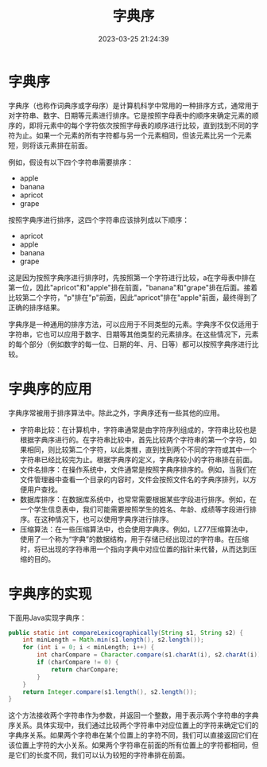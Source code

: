 ﻿---
title: 字典序
date: 2023-03-25 21:24:39
summary: 本文介绍字典序这种计算机科学中常用的排序方式。
tags:
- 程序设计
categories:
- 程序设计
---

# 字典序

字典序（也称作词典序或字母序）是计算机科学中常用的一种排序方式，通常用于对字符串、数字、日期等元素进行排序。它是按照字母表中的顺序来确定元素的顺序的，即将元素中的每个字符依次按照字母表的顺序进行比较，直到找到不同的字符为止。如果一个元素的所有字符都与另一个元素相同，但该元素比另一个元素短，则将该元素排在前面。

例如，假设有以下四个字符串需要排序：
- apple
- banana
- apricot
- grape

按照字典序进行排序，这四个字符串应该排列成以下顺序：
- apricot
- apple
- banana
- grape

这是因为按照字典序进行排序时，先按照第一个字符进行比较，a在字母表中排在第一位，因此"apricot"和"apple"排在前面，"banana"和"grape"排在后面。接着比较第二个字符，"p"排在"p"前面，因此"apricot"排在"apple"前面，最终得到了正确的排序结果。

字典序是一种通用的排序方法，可以应用于不同类型的元素。字典序不仅仅适用于字符串，它也可以应用于数字、日期等其他类型的元素排序。在这些情况下，元素的每个部分（例如数字的每一位、日期的年、月、日等）都可以按照字典序进行比较。

# 字典序的应用

字典序常被用于排序算法中。除此之外，字典序还有一些其他的应用。
- 字符串比较：在计算机中，字符串通常是由字符序列组成的，字符串比较也是根据字典序进行的。在字符串比较中，首先比较两个字符串的第一个字符，如果相同，则比较第二个字符，以此类推，直到找到两个不同的字符或其中一个字符串已经比较完为止。根据字典序的定义，字典序较小的字符串排在前面。
- 文件名排序：在操作系统中，文件通常是按照字典序排序的。例如，当我们在文件管理器中查看一个目录的内容时，文件会按照文件名的字典序排列，以方便用户查找。
- 数据库排序：在数据库系统中，也常常需要根据某些字段进行排序。例如，在一个学生信息表中，我们可能需要按照学生的姓名、年龄、成绩等字段进行排序。在这种情况下，也可以使用字典序进行排序。
- 压缩算法：在一些压缩算法中，也会使用字典序。例如，LZ77压缩算法中，使用了一个称为“字典”的数据结构，用于存储已经出现过的字符串。在压缩时，将已出现的字符串用一个指向字典中对应位置的指针来代替，从而达到压缩的目的。

# 字典序的实现

下面用Java实现字典序：
```java
public static int compareLexicographically(String s1, String s2) {
    int minLength = Math.min(s1.length(), s2.length());
    for (int i = 0; i < minLength; i++) {
        int charCompare = Character.compare(s1.charAt(i), s2.charAt(i));
        if (charCompare != 0) {
            return charCompare;
        }
    }
    return Integer.compare(s1.length(), s2.length());
}
```

这个方法接收两个字符串作为参数，并返回一个整数，用于表示两个字符串的字典序关系。具体实现中，我们通过比较两个字符串中对应位置上的字符来确定它们的字典序关系。如果两个字符串在某个位置上的字符不同，我们可以直接返回它们在该位置上字符的大小关系。如果两个字符串在前面的所有位置上的字符都相同，但是它们的长度不同，我们可以认为较短的字符串排在前面。
